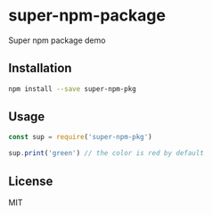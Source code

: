 # super-npm-package

Super npm package demo

## Installation

```sh
npm install --save super-npm-pkg
```

## Usage

```javascript
const sup = require('super-npm-pkg')

sup.print('green') // the color is red by default
```

## License

MIT

